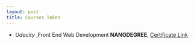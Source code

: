 ```yaml
---
layout: post
title: Courses Taken
---
```


- _Udacity_ ,Front End Web Development **NANODEGREE**,
[Certificate Link](https://graduation.udacity.com/confirm/RVLRPMLH)

